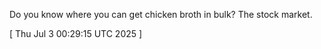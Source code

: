  
Do you know where you can get chicken broth in bulk? The stock market.
 
[ 
Thu Jul  3 00:29:15 UTC 2025
 ]
